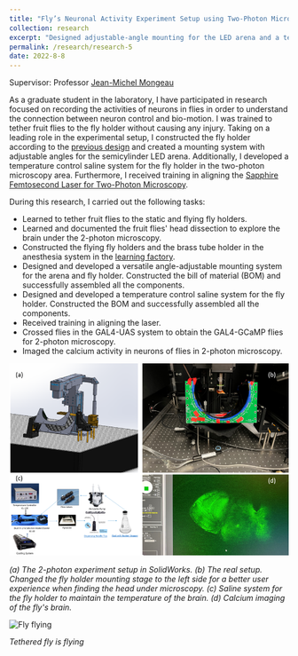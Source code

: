 ```yaml
---
title: "Fly’s Neuronal Activity Experiment Setup using Two-Photon Microscopy"
collection: research
excerpt: "Designed adjustable-angle mounting for the LED arena and a temperature control saline system for the fly holder in the two-photon microscopy area.<br/><img src='../images/2psetup.png' width='80%'>"
permalink: /research/research-5
date: 2022-8-8
---
```


Supervisor: Professor [Jean-Michel Mongeau](https://sites.psu.edu/mongeau/PIbio/) 

As a graduate student in the laboratory, I have participated in research focused on recording the activities of neurons in flies in order to understand the connection between neuron control and bio-motion. I was trained to tether fruit flies to the fly holder without causing any injury. Taking on a leading role in the experimental setup, I constructed the fly holder according to the [previous design](https://ptweir.github.io/flyHolder/#finished) and created a mounting system with adjustable angles for the semicylinder LED arena. Additionally, I developed a temperature control saline system for the fly holder in the two-photon microscopy area. Furthermore, I received training in aligning the [Sapphire Femtosecond Laser for Two-Photon Microscopy](https://www.thorlabs.com/newgrouppage9.cfm?objectgroup_id=8323).  

During this research, I carried out the following tasks:  
* Learned to tether fruit flies to the static and flying fly holders.
* Learned and documented the fruit flies' head dissection to explore the brain under the 2-photon microscopy.
* Constructed the flying fly holders and the brass tube holder in the anesthesia system in the [learning factory](https://www.lf.psu.edu/).
* Designed and developed a versatile angle-adjustable mounting system for the arena and fly holder. Constructed the bill of material (BOM) and successfully assembled all the components.
* Designed and developed a temperature control saline system for the fly holder. Constructed the BOM and successfully assembled all the components.
* Received training in aligning the laser.
* Crossed flies in the GAL4-UAS system to obtain the GAL4-GCaMP flies for 2-photon microscopy.
* Imaged the calcium activity in neurons of flies in 2-photon microscopy.

![2-photon experiment setup](../images/2psetup.png)  
<p align="left"><i>(a) The 2-photon experiment setup in SolidWorks. (b) The real setup. Changed the fly holder mounting stage to the left side for a better user experience when finding the head under microscopy. (c) Saline system for the fly holder to maintain the temperature of the brain. (d) Calcium imaging of the fly's brain.</i></p>

![Fly flying](../images/FlyFlying.gif)  
<p align="left"><i>Tethered fly is flying</i></p>
